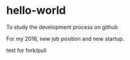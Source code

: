 # hello-world
To study the development process on github

For my 2016, new job position and new startup.

test for fork/pull

